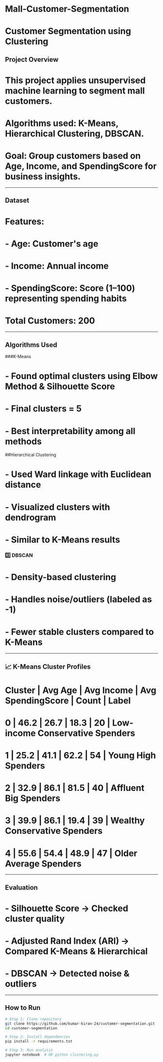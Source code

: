 # Mall-Customer-Segmentation
# Customer Segmentation using Clustering

## Project Overview
# This project applies unsupervised machine learning to segment mall customers.
# Algorithms used: K-Means, Hierarchical Clustering, DBSCAN.
# Goal: Group customers based on Age, Income, and SpendingScore for business insights.

---

## Dataset
# Features:
# - Age: Customer's age
# - Income: Annual income
# - SpendingScore: Score (1–100) representing spending habits
# Total Customers: 200

---

## Algorithms Used

###K-Means
# - Found optimal clusters using Elbow Method & Silhouette Score
# - Final clusters = 5
# - Best interpretability among all methods

##Hierarchical Clustering
# - Used Ward linkage with Euclidean distance
# - Visualized clusters with dendrogram
# - Similar to K-Means results

### 3️⃣ DBSCAN
# - Density-based clustering
# - Handles noise/outliers (labeled as -1)
# - Fewer stable clusters compared to K-Means

---

## 📈 K-Means Cluster Profiles
# Cluster | Avg Age | Avg Income | Avg SpendingScore | Count | Label
#   0     |   46.2  |    26.7    |        18.3       |  20   | Low-income Conservative Spenders
#   1     |   25.2  |    41.1    |        62.2       |  54   | Young High Spenders
#   2     |   32.9  |    86.1    |        81.5       |  40   | Affluent Big Spenders
#   3     |   39.9  |    86.1    |        19.4       |  39   | Wealthy Conservative Spenders
#   4     |   55.6  |    54.4    |        48.9       |  47   | Older Average Spenders

---

## Evaluation
# - Silhouette Score → Checked cluster quality
# - Adjusted Rand Index (ARI) → Compared K-Means & Hierarchical
# - DBSCAN → Detected noise & outliers

---

## How to Run
```bash
# Step 1: Clone repository
git clone https://github.com/kumar-kiran-24/customer-segmentation.git
cd customer-segmentation

# Step 2: Install dependencies
pip install -r requirements.txt

# Step 3: Run analysis
jupyter notebook  # OR python clustering.py
